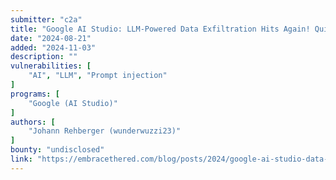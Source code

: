 ```yaml
---
submitter: "c2a"
title: "Google AI Studio: LLM-Powered Data Exfiltration Hits Again! Quickly Fixed."
date: "2024-08-21"
added: "2024-11-03"
description: ""
vulnerabilities: [
    "AI", "LLM", "Prompt injection"
]
programs: [
    "Google (AI Studio)"
]
authors: [
    "Johann Rehberger (wunderwuzzi23)"
]
bounty: "undisclosed"
link: "https://embracethered.com/blog/posts/2024/google-ai-studio-data-exfiltration-now-fixed/"
---
```




